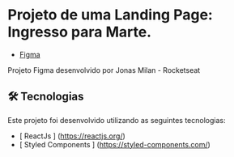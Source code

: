 # Projeto de uma Landing Page: Ingresso para Marte.

- [ Figma ](https://www.figma.com/community/file/986447430009792279/duplicate)

Projeto Figma desenvolvido por Jonas Milan - Rocketseat

## 🛠️ Tecnologias
 
 Este projeto foi desenvolvido utilizando as seguintes tecnologias:

 - [ ReactJs ] (https://reactjs.org/)
 - [ Styled Components ] (https://styled-components.com/)